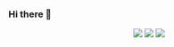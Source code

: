 ### Hi there 👋
<div id='stat' align='center'>
  <img src='http://github-profile-summary-cards.vercel.app/api/cards/profile-details?username=knyazevi81&theme=algolia'/>
  <img src='http://github-profile-summary-cards.vercel.app/api/cards/stats?username=knyazevi81&theme=algolia'/>
  <img src='http://github-profile-summary-cards.vercel.app/api/cards/repos-per-language?username=knyazevi81&theme=algoli'/>
 </div>
  
<!--
**knyazevi81/knyazevi81** is a ✨ _special_ ✨ repository because its `README.md` (this file) appears on your GitHub profile.

Here are some ideas to get you started:

- 🔭 I’m currently working on ...
- 🌱 I’m currently learning ...
- 👯 I’m looking to collaborate on ...
- 🤔 I’m looking for help with ...
- 💬 Ask me about ...
- 📫 How to reach me: ...
- 😄 Pronouns: ...
- ⚡ Fun fact: ...
-->
